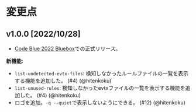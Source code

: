 # 変更点

## v1.0.0 [2022/10/28]

- [Code Blue 2022 Bluebox](https://codeblue.jp/2022/en/talks/?content=talks_24)での正式リリース。

**新機能:**

- `list-undetected-evtx-files`: 検知しなかったルールファイルの一覧を表示する機能を追加した。 (#4) (@hitenkoku)
- `list-unused-rules`: 検知しなかったevtxファイルの一覧を表示する機能を追加した。 (#4) (@hitenkoku)
- ロゴを追加。`-q --quiet`で表示しないようにできる。 (#12) (@hitenkoku)
